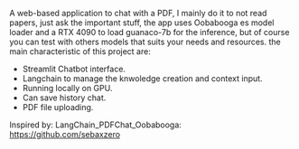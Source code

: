 A web-based application to chat with a PDF, I mainly do it to not read papers, just ask the important stuff, the app uses Oobabooga es model loader and a RTX 4090 to load guanaco-7b for the inference, but of course you can test with others models that suits your needs and resources. the main characteristic of this project are:

- Streamlit Chatbot interface.
- Langchain to manage the knwoledge creation and context input.
- Running locally on GPU.
- Can save history chat.
- PDF file uploading. 

Inspired by:
LangChain_PDFChat_Oobabooga: https://github.com/sebaxzero
